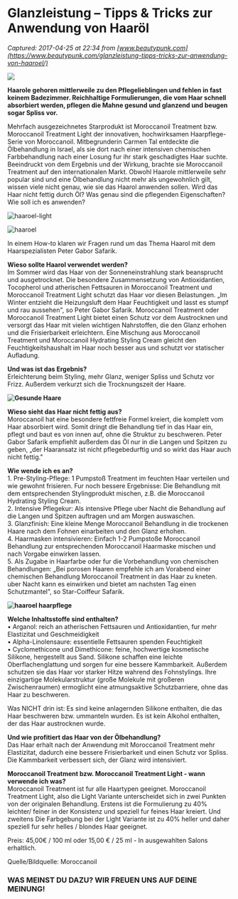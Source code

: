 # Glanzleistung – Tipps & Tricks zur Anwendung von Haaröl

_Captured: 2017-04-25 at 22:34 from [www.beautypunk.com](https://www.beautypunk.com/glanzleistung-tipps-tricks-zur-anwendung-von-haaroel/)_

![](https://www.beautypunk.com/wp-content/uploads/2016/05/coloriertes-haar.jpg)

**Haarole gehoren mittlerweile zu den Pflegelieblingen und fehlen in fast keinem Badezimmer. Reichhaltige Formulierungen, die vom Haar schnell absorbiert werden, pflegen die Mahne gesund und glanzend und beugen sogar Spliss vor.**

Mehrfach ausgezeichnetes Starprodukt ist Moroccanoil Treatment bzw. Moroccanoil Treatment Light der innovativen, hochwirksamen Haarpflege-Serie von Moroccanoil. Mitbegrunderin Carmen Tal entdeckte die Ölbehandlung in Israel, als sie dort nach einer intensiven chemischen Farbbehandlung nach einer Losung fur ihr stark geschadigtes Haar suchte. Beeindruckt von dem Ergebnis und der Wirkung, brachte sie Moroccanoil Treatment auf den internationalen Markt. Obwohl Haarole mittlerweile sehr popular sind und eine Ölbehandlung nicht mehr als ungewohnlich gilt, wissen viele nicht genau, wie sie das Haarol anwenden sollen. Wird das Haar nicht fettig durch Öl? Was genau sind die pflegenden Eigenschaften? Wie soll ich es anwenden?

![haaroel-light](https://www.beautypunk.com/wp-content/uploads/2016/08/haaroel-light.jpg)

![haaroel](https://www.beautypunk.com/wp-content/uploads/2016/08/haaroel.jpg)

In einem How-to klaren wir Fragen rund um das Thema Haarol mit dem Haarspezialisten Peter Gabor Safarik.

**Wieso sollte Haarol verwendet werden?**  
Im Sommer wird das Haar von der Sonneneinstrahlung stark beansprucht und ausgetrocknet. Die besondere Zusammensetzung von Antioxidantien, Tocopherol und atherischen Fettsauren in Moroccanoil Treatment und Moroccanoil Treatment Light schutzt das Haar vor diesen Belastungen. „Im Winter entzieht die Heizungsluft dem Haar Feuchtigkeit und lasst es stumpf und rau aussehen", so Peter Gabor Safarik. Moroccanoil Treatment oder Moroccanoil Treatment Light bietet einen Schutz vor dem Austrocknen und versorgt das Haar mit vielen wichtigen Nahrstoffen, die den Glanz erhohen und die Frisierbarkeit erleichtern. Eine Mischung aus Moroccanoil Treatment und Moroccanoil Hydrating Styling Cream gleicht den Feuchtigkeitshaushalt im Haar noch besser aus und schutzt vor statischer Aufladung.

**Und was ist das Ergebnis?**  
Erleichterung beim Styling, mehr Glanz, weniger Spliss und Schutz vor Frizz. Außerdem verkurzt sich die Trocknungszeit der Haare.

**![Gesunde Haare](https://www.beautypunk.com/wp-content/uploads/2016/03/gesunde-haare.jpg)**

**Wieso sieht das Haar nicht fettig aus?**  
Moroccanoil hat eine besondere fettfreie Formel kreiert, die komplett vom Haar absorbiert wird. Somit dringt die Behandlung tief in das Haar ein, pflegt und baut es von innen auf, ohne die Struktur zu beschweren. Peter Gabor Safarik empfiehlt außerdem das Öl nur in die Langen und Spitzen zu geben, „der Haaransatz ist nicht pflegebedurftig und so wirkt das Haar auch nicht fettig."

**Wie wende ich es an?**  
1\. Pre-Styling-Pflege: 1 Pumpstoß Treatment im feuchten Haar verteilen und wie gewohnt frisieren. Fur noch bessere Ergebnisse: Die Behandlung mit dem entsprechenden Stylingprodukt mischen, z.B. die Moroccanoil Hydrating Styling Cream.  
2\. Intensive Pflegekur: Als intensive Pflege uber Nacht die Behandlung auf die Langen und Spitzen auftragen und am Morgen auswaschen.  
3\. Glanzfinish: Eine kleine Menge Moroccanoil Behandlung in die trockenen Haare nach dem Fohnen einarbeiten und den Glanz erhohen.  
4\. Haarmasken intensivieren: Einfach 1-2 Pumpstoße Moroccanoil Behandlung zur entsprechenden Moroccanoil Haarmaske mischen und nach Vorgabe einwirken lassen.  
5\. Als Zugabe in Haarfarbe oder fur die Vorbehandlung von chemischen Behandlungen: „Bei porosen Haaren empfehle ich am Vorabend einer chemischen Behandlung Moroccanoil Treatment in das Haar zu kneten. uber Nacht kann es einwirken und bietet am nachsten Tag einen Schutzmantel", so Star-Coiffeur Safarik.

**![haaroel haarpflege](https://www.beautypunk.com/wp-content/uploads/2016/08/haaroel-haarpflege.jpg)**

**Welche Inhaltsstoffe sind enthalten?**  
• Arganol: reich an atherischen Fettsauren und Antioxidantien, fur mehr Elastizitat und Geschmeidigkeit  
• Alpha-Linolensaure: essentielle Fettsauren spenden Feuchtigkeit  
• Cyclomethicone und Dimethicone: feine, hochwertige kosmetische Silikone, hergestellt aus Sand. Silikone schaffen eine leichte Oberflachenglattung und sorgen fur eine bessere Kammbarkeit. Außerdem schutzen sie das Haar vor starker Hitze wahrend des Fohnstylings. Ihre einzigartige Molekularstruktur (große Molekule mit großeren Zwischenraumen) ermoglicht eine atmungsaktive Schutzbarriere, ohne das Haar zu beschweren.

Was NICHT drin ist: Es sind keine anlagernden Silikone enthalten, die das Haar beschweren bzw. ummanteln wurden. Es ist kein Alkohol enthalten, der das Haar austrocknen wurde.

**Und wie profitiert das Haar von der Ölbehandlung?**  
Das Haar erhalt nach der Anwendung mit Moroccanoil Treatment mehr Elastizitat, dadurch eine bessere Frisierbarkeit und einen Schutz vor Spliss. Die Kammbarkeit verbessert sich, der Glanz wird intensiviert.

**Moroccanoil Treatment bzw. Moroccanoil Treatment Light - wann verwende ich was?**  
Moroccanoil Treatment ist fur alle Haartypen geeignet. Moroccanoil Treatment Light, also die Light Variante unterscheidet sich in zwei Punkten von der originalen Behandlung. Erstens ist die Formulierung zu 40% leichter/ feiner in der Konsistenz und speziell fur feines Haar kreiert. Und zweitens Die Farbgebung bei der Light Variante ist zu 40% heller und daher speziell fur sehr helles / blondes Haar geeignet.

Preis: 45,00€ / 100 ml oder 15,00 € / 25 ml - In ausgewahlten Salons erhaltlich.

Quelle/Bildquelle: Moroccanoil

### WAS MEINST DU DAZU? WIR FREUEN UNS AUF DEINE MEINUNG!
